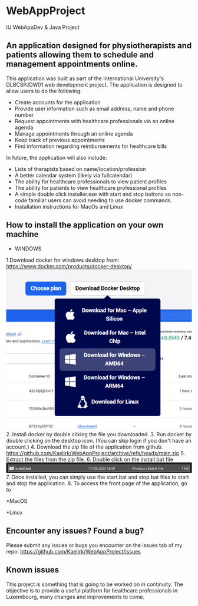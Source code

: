 # WebAppProject
 IU WebAppDev &amp; Java Project

 ## An application designed for physiotherapists and patients allowing them to schedule and management appointments online.

 This application was built as part of the International University's DLBCSPJDW01 web development project. The application is designed to allow users to do the following:

 * Create accounts for the application
 * Provide user information such as email address, name and phone number
 * Request appointments with healthcare professionals via an online agenda
 * Manage appointments through an online agenda
 * Keep track of previous appointments
 * Find information regarding reimbursements for healthcare bills
 
 In future, the application will also include:

 * Lists of therapists based on name/location/profession
 * A better calendar system (likely via fullcalendar)
 * The ability for healthcare professionals to view patient profiles
 * The ability for patients to view healthcare professional profiles
 * A simple double click installer.exe with start and stop buttons so non-code familiar users can avoid needing to use docker commands.
 * Installation instructions for MacOs and Linux

## How to install the application on your own machine

* WINDOWS

1.Download docker for windows desktop from: https://www.docker.com/products/docker-desktop/ 
![alt text](images/download.png)
2. Install docker by double cliking the file you downloaded.
3. Run docker by double clicking on the desktop icon. (You can skip login if you don't have an account.)
4. Download the zip file of the application from github. https://github.com/Kaelirk/WebAppProject/archive/refs/heads/main.zip 
5. Extract the files from the zip file.
6. Double click on the install.bat file ![alt text](images/install.png)
7. Once installed, you can simply use the start.bat and stop.bat files to start and stop the application.
8. To access the front page of the application, go to 

*MacOS

*Linux

## Encounter any issues? Found a bug?

Please submit any issues or bugs you encounter on the issues tab of my repo: https://github.com/Kaelirk/WebAppProject/issues 

## Known issues

This project is something that is going to be worked on in continuity. The objective is to provide a useful platform for healthcare professionals in Luxembourg, many changes and improvements to come.